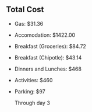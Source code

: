 ## Total Cost
- Gas: $31.36
- Accomodation: $1422.00
- Breakfast (Groceries): $84.72
- Breakfast (Chipotle): $43.14
- Dinners and Lunches: $468
- Activities: $460
- Parking: $97

  Through day 3
